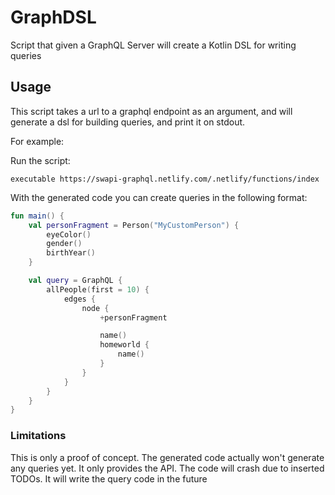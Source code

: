 # GraphDSL
Script that given a GraphQL Server will create a Kotlin DSL for writing queries

## Usage

This script takes a url to a graphql endpoint as an argument, and will generate a dsl for building queries, and print it on stdout.

For example:

Run the script:

```
executable https://swapi-graphql.netlify.com/.netlify/functions/index
```

With the generated code you can create queries in the following format:

```kotlin
fun main() {
    val personFragment = Person("MyCustomPerson") {
        eyeColor()
        gender()
        birthYear()
    }

    val query = GraphQL {
        allPeople(first = 10) {
            edges {
                node {
                    +personFragment

                    name()
                    homeworld {
                        name()
                    }
                }
            }
        }
    }
}
```

### Limitations

This is only a proof of concept. The generated code actually won't generate any queries yet. It only provides the API. The code will crash due to inserted TODOs.
It will write the query code in the future
